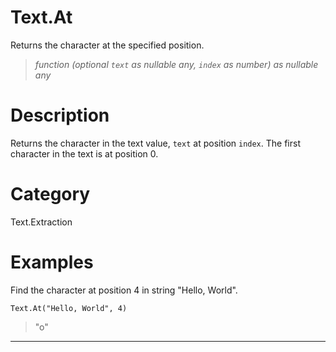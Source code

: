 ﻿# Text.At
Returns the character at the specified position.
> _function (optional <code>text</code> as nullable any, <code>index</code> as number) as nullable any_
# Description 
Returns the character in the text value, <code>text</code> at position <code>index</code>. The first character in the text is at position 0.

# Category 
Text.Extraction
# Examples 
Find the character at position 4 in string "Hello, World".
```
Text.At("Hello, World", 4)
```
> "o"
***
